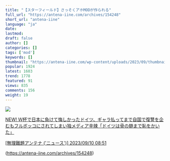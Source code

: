 ```yaml
---
title: "【スターフィールド】さっそくアホMODが作られる"
full_url: "https://antena-iine.com/archives/154248"
short_url: "antena-iine"
language: "ja"
date: 
lastmod: 
draft: false
author: []
categories: []
tags: ['mod']
keywords: []
thumbnail: "https://antena-iine.com/wp-content/uploads/2023/09/thumbnail-press__post_id-154248__.jpg"
popular: 1924
latest: 1603
trend: 1778
featured: 91
views: 835
comments: 156
weight: 19
---
```


![](https://antena-iine.com/wp-content/uploads/2023/09/thumbnail-press__post_id-154248__.jpg)

<a href='http://murinandaihaore.matometa-antenna.com/01/202309100851.47557584.html' target='_blank'> <p class='title'> NEW! Ｗ杯で日本に負けて悔しかったドイツ、ギャラ払ってまで自国で復讐を企むもフルボッコにされてしまい独メディア辛辣「ドイツは骨の髄まで恥をかいた」</p> <p class='siteinfo'>[無理難題アンテナ ('ニュース')] 2023/09/10 08:51</p> </a> 

(https://antena-iine.com/archives/154248)
